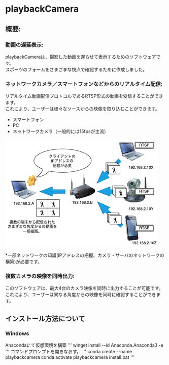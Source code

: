 ﻿# playbackCamera
## 概要:
### 動画の遅延表示: 
playbackCameraは、撮影した動画を遅らせて表示するためのソフトウェアです。  
スポーツのフォームをさまざまな視点で確認するために作成しました。

### ネットワークカメラ／スマートフォンなどからのリアルタイム配信:
リアルタイム動画配信プロトコルであるRTSP形式の動画を受信することができます。  
これにより、ユーザーは様々なソースからの映像を取り込むことができます。  
- スマートフォン
- PC
- ネットワークカメラ（一般的には15fpsが主流）

![イメージ図](infomation.drawio.png)

*一部ネットワークの知識(IPアドレスの把握、カメラ・サーバのネットワークの構築)が必要です。  

### 複数カメラの映像を同時出力:
このソフトウェアは、最大4台のカメラ映像を同時に出力することが可能です。  
これにより、ユーザーは異なる角度からの映像を同時に確認することができます。

## インストール方法について
### Windows
Anacondaにて仮想環境を構築
'''
winget install --id Anaconda.Anaconda3 -e
'''
コマンドプロンプトを開きなおす。
'''
conda create --name playbackcamera
conda activate playbackcamera
install.bat
'''
